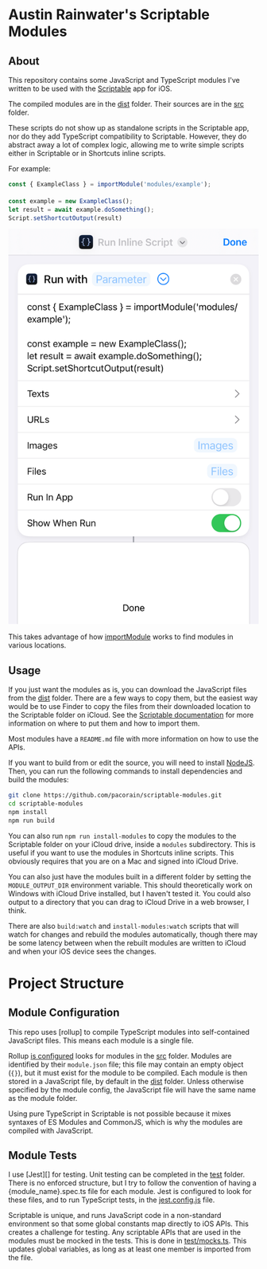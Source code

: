 # Austin Rainwater's Scriptable Modules

## About

This repository contains some JavaScript and TypeScript modules I've written to be used with the 
[Scriptable](https://scriptable.app) app for iOS. 

The compiled modules are in the [dist](dist) folder. Their sources are in the [src](src) folder.

These scripts do not show up as standalone scripts in the Scriptable app, nor do they add TypeScript 
compatibility to Scriptable. However, they do abstract away a lot of complex logic, allowing me to
write simple scripts either in Scriptable or in Shortcuts inline scripts.

For example:

```javascript
const { ExampleClass } = importModule('modules/example');

const example = new ExampleClass();
let result = await example.doSomething();
Script.setShortcutOutput(result)
```

![Example shortcut](img/shortcut.png)

This takes advantage of how [importModule](https://docs.scriptable.app/importmodule/) works to find
modules in various locations.

## Usage

If you just want the modules as is, you can download the JavaScript files from the [dist](dist) folder. There are a few ways to copy them, but the easiest way would be to use Finder to copy the files from their downloaded location to the Scriptable folder on iCloud. See the [Scriptable documentation](https://docs.scriptable.app/importmodule/) for more information on where to put them and how to import them. 

Most modules have a `README.md` file with more information on how to use the APIs.

If you want to build from or edit the source, you will need to install [NodeJS](https://nodejs.org/en/). Then, you can run the following commands to install dependencies and build the modules:

```bash
git clone https://github.com/pacorain/scriptable-modules.git
cd scriptable-modules
npm install
npm run build
```

You can also run `npm run install-modules` to copy the modules to the Scriptable folder on your iCloud drive, inside a `modules` subdirectory. This is useful if you want to use the modules in Shortcuts inline scripts. This obviously requires that you are on a Mac and signed into iCloud Drive. 

You can also just have the modules built in a different folder by setting the `MODULE_OUTPUT_DIR` environment variable. This should theoretically work on Windows with iCloud Drive installed, but I haven't tested it. You could also output to a directory that you can drag to iCloud Drive in a web browser, I think.

There are also `build:watch` and `install-modules:watch` scripts that will watch for changes and rebuild the modules automatically, though there may be some latency between when the rebuilt modules are written to iCloud and when your iOS device sees the changes.

# Project Structure

## Module Configuration

This repo uses [rollup] to compile TypeScript modules into self-contained JavaScript files. This means each module is a single file.

Rollup [is configured](rollup.config.js) looks for modules in the [src](src) folder. Modules are identified by their `module.json` file; this file may contain an empty object (`{}`), but it must exist for the module to be compiled. Each module is then stored in a JavaScript file, by default in the [dist](dist) folder. Unless otherwise specified by the module config, the JavaScript file will have the same name as the module folder.

Using pure TypeScript in Scriptable is not possible because it mixes syntaxes of ES Modules and CommonJS, which is why the modules are compiled with JavaScript.

## Module Tests

I use [Jest][] for testing. Unit testing can be completed in the [test](test) folder. There is no enforced structure, but I try to follow the convention of having a {module_name}.spec.ts file for each module. Jest is configured to look for these files, and to run TypeScript tests, in the [jest.config.js](jest.config.js) file.

Scriptable is unique, and runs JavaScript code in a non-standard environment so that some global constants map directly to iOS APIs. This creates a challenge for testing. Any scriptable APIs that are used in the modules must be mocked in the tests. This is done in [test/mocks.ts](). This updates global variables, as long as at least one member is imported from the file.